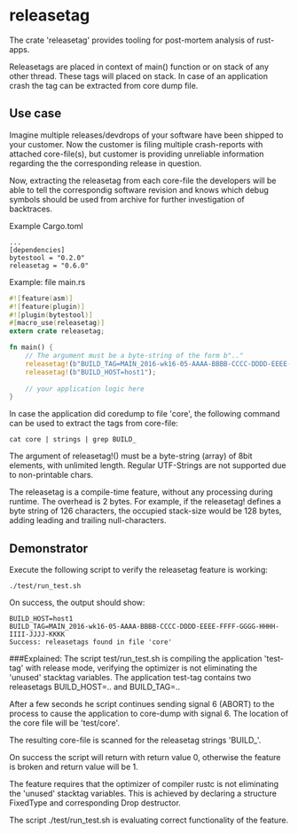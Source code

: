 # releasetag

The crate 'releasetag' provides tooling for post-mortem analysis of rust-apps.

Releasetags are placed in context of main() function or on stack of any other thread. These tags will placed on stack. In case of an application crash the tag can be extracted from core dump file. 

## Use case
Imagine multiple releases/devdrops of your software have been shipped to your
customer. Now the customer is filing multiple crash-reports with attached core-file(s), but customer is providing unreliable information regarding the the corresponding release
in question.

Now, extracting the releasetag from each core-file the developers will be able to tell the correspondig
software revision and knows which debug symbols should be used from archive for further
investigation of backtraces.

Example Cargo.toml
```init
...
[dependencies]
bytestool = "0.2.0"
releasetag = "0.6.0"
```

Example: file main.rs
```rust
#![feature(asm)] 
#![feature(plugin)]
#![plugin(bytestool)]
#[macro_use(releasetag)]
extern crate releasetag;

fn main() {
    // The argument must be a byte-string of the form b".." 
    releasetag!(b"BUILD_TAG=MAIN_2016-wk16-05-AAAA-BBBB-CCCC-DDDD-EEEE-FFFF-GGGG-HHHH-IIII-JJJJ-KKKK");
    releasetag!(b"BUILD_HOST=host1");
 
    // your application logic here
}
```
In case the application did coredump to file 'core', the following command can be used to extract the tags from core-file:
```
cat core | strings | grep BUILD_
```
The argument of releasetag!() must be a byte-string (array) of 8bit elements, with unlimited length. Regular UTF-Strings are not supported due to non-printable chars.  

The releasetag is a compile-time feature, without any processing during runtime. The overhead is 2 bytes. For example, if the releasetag! defines a byte string of 126 characters, the occupied stack-size would be 128 bytes, adding leading and trailing null-characters.

## Demonstrator
Execute the following script to verify the releasetag feature is working:
```
./test/run_test.sh
```
On success, the output should show:
```
BUILD_HOST=host1
BUILD_TAG=MAIN_2016-wk16-05-AAAA-BBBB-CCCC-DDDD-EEEE-FFFF-GGGG-HHHH-IIII-JJJJ-KKKK
Success: releasetags found in file 'core'
```

###Explained:
The script test/run_test.sh is compiling the application 'test-tag' with release mode,
verifying the optimizer is not eliminating the 'unused' stacktag variables.
The application test-tag contains two releasetags BUILD_HOST=.. and BUILD_TAG=..

After a few seconds he script continues sending signal 6 (ABORT) to
the process to cause the application to core-dump with signal 6. The location of the
core file will be 'test/core'.

The resulting core-file is scanned for the releasetag strings 'BUILD_'.  

On success the script will return with return value 0, otherwise the feature is broken and return value will be 1.

The feature requires that the optimizer of compiler rustc is not eliminating the 'unused' stacktag variables. This is achieved by declaring a structure FixedType and corresponding Drop destructor.

The script ./test/run_test.sh is evaluating correct functionality of the feature.
